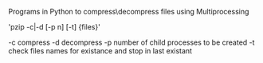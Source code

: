 Programs in Python to compress\decompress files using Multiprocessing

'pzip -c|-d [-p n] [-t] {files}'

-c  compress
-d  decompress
-p number of child processes to be created
-t check files names for existance and stop in last existant
